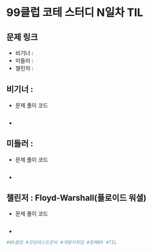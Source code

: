 # 99클럽 코테 스터디 N일차 TIL

## 문제 링크
* 비기너 : 
* 미들러 : 
* 챌린저 : 


## 비기너 : 

* 문제 풀이 코드

    ```python

    ```

* 



## 미들러 : 

* 문제 풀이 코드

    ```python

    ```

* 



## 챌린저 : Floyd-Warshall(플로이드 워셜)

* 문제 풀이 코드

    ```python

    ```

* 



```python
#99클럽 #코딩테스트준비 #개발자취업 #항해99 #TIL
```